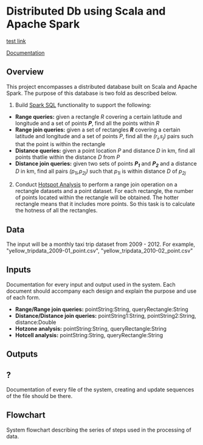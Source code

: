 # Distributed Db using Scala and Apache Spark


[test link](test.md)

[Documentation]()

## Overview
This project encompasses a distributed database built on Scala and Apache Spark. The purpose of this database is two fold as described below.

1. Build [Spark SQL](spark-sql-pdf.pdf) functionality to support the following:
  - **Range queries:** given a rectangle _R_ covering a certain latitude and longitude and a set of points _**P**_, find all the points within _R_
  - **Range join queries:** given a set of rectangles _**R**_ covering a certain latitude and longitude and a set of points _*P*_, find all the _(r<sub>i</sub>,s<sub>j</sub>)_ pairs such that the point is within the rectangle
  - **Distance queries:** given a point location _P_ and distance _D_ in km, find all points thatlie within the distance _D_ from _P_
  - **Distance join queries:** given two sets of points _**P<sub>1</sub>**_ and _**P<sub>2</sub>**_ and a distance _D_ in km, find all pairs _(p<sub>1i</sub>,p<sub>2j</sub>)_ such that _p<sub>1i</sub>_ is within distance _D_ of _p<sub>2j</sub>_
  
  
2. Conduct [Hotspot Analysis](hotspot-analysis-pdf.pdf) to perform a range join operation on a rectangle datasets and a point dataset. For each rectangle, the number of points located within the rectangle will be obtained. The hotter rectangle means that it includes more points. So this task is to calculate the hotness of all the rectangles.

## Data
The input will be a monthly taxi trip dataset from 2009 - 2012. For example, "yellow_tripdata_2009-01_point.csv", "yellow_tripdata_2010-02_point.csv"

## Inputs
Documentation for every input and output used in the system. Each document should accompany each design and explain the purpose and use of each form.
- **Range/Range join queries:** pointString:String, queryRectangle:String
- **Distance/Distance join queries:** pointString1:String, pointString2:String, distance:Double
- **Hotzone analysis:** pointString:String, queryRectangle:String
- **Hotcell analysis:** pointString:String, queryRectangle:String

## Outputs

## ?
Documentation of every file of the system, creating and update sequences of the file should be there.

## Flowchart
System flowchart describing the series of steps used in the processing of data.

